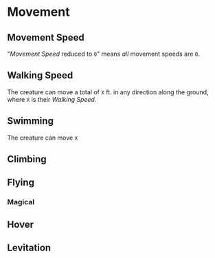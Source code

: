 # Movement

## Movement Speed

<!-- Represnets all movement as a whole. -->

"*Movement Speed* reduced to `0`" means *all* movement speeds are `0`.

## Walking Speed

The creature can move a total of `X` ft. in any direction along the ground, where `X` is their *Walking Speed*.

## Swimming

The creature can move `X`

## Climbing

## Flying

### Magical

## Hover

## Levitation
